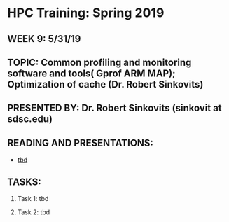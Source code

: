 # HPC Training:  Spring 2019
## WEEK 9:  5/31/19	


## TOPIC:  Common profiling and monitoring software and tools( Gprof ARM MAP); Optimization of cache (Dr. Robert Sinkovits)	
## PRESENTED BY: Dr. Robert Sinkovits  (sinkovit at sdsc.edu)

## READING AND PRESENTATIONS:
* [tbd](tbd)

## TASKS:
1. Task 1: tbd

2. Task 2: tbd

